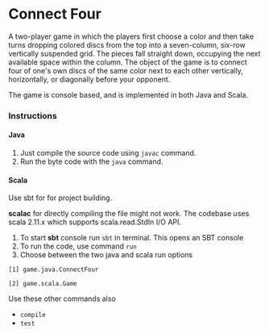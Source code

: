 # Connect Four

A two-player game in which the players first choose a color and then take turns dropping colored discs from the top into a seven-column, six-row vertically suspended grid. The pieces fall straight down, occupying the next available space within the column. The object of the game is to connect four of one's own discs of the same color next to each other vertically, horizontally, or diagonally before your opponent.

The game is console based, and is implemented in both Java and Scala.

### Instructions

#### Java
1. Just compile the source code using `javac` command.
2. Run the byte code with the `java` command.

#### Scala
Use sbt for for project building.

__scalac__ for directly compiling the file might not work. The codebase uses scala 2.11.x which supports scala.read.StdIn I/O API.

1. To start __sbt__ console run `sbt` in terminal. This opens an SBT console
2. To run the code, use command `run`
3. Choose between the two java and scala run options


`[1] game.java.ConnectFour`

`[2] game.scala.Game`

 Use these other commands also

  - `compile`
  - `test`
